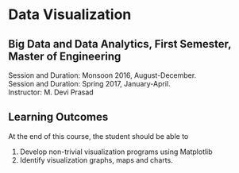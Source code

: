 # Data Visualization

## Big Data and Data Analytics, First Semester, Master of Engineering
Session and Duration: Monsoon 2016, August-December.  
Session and Duration: Spring 2017, January-April.  
Instructor: M. Devi Prasad  


## Learning Outcomes
At the end of this course, the student should be able to  
1. Develop non-trivial visualization programs using Matplotlib  
2. Identify visualization graphs, maps and charts.  
